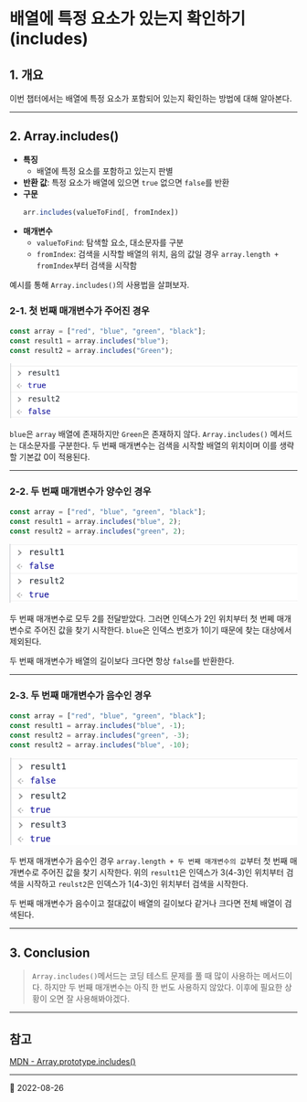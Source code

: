 # 배열에 특정 요소가 있는지 확인하기(includes)

## 1. 개요

이번 챕터에서는 배열에 특정 요소가 포함되어 있는지 확인하는 방법에 대해 알아본다.

---

## 2. Array.includes()

- **특징**
  - 배열에 특정 요소를 포함하고 있는지 판별
- **반환 값**: 특정 요소가 배열에 있으면 `true` 없으면 `false`를 반환
- **구문**
  ```javascript
  arr.includes(valueToFind[, fromIndex])
  ```
- **매개변수**
  - `valueToFind`: 탐색할 요소, 대소문자를 구분
  - `fromIndex`: 검색을 시작할 배열의 위치, 음의 값일 경우 `array.length + fromIndex`부터 검색을 시작함

예시를 통해 `Array.includes()`의 사용법을 살펴보자.

### 2-1. 첫 번째 매개변수가 주어진 경우

```javascript
const array = ["red", "blue", "green", "black"];
const result1 = array.includes("blue");
const result2 = array.includes("Green");
```

![includes 1](/image/JS/ArrayMethod/ArrayIncludes/array_includes1.png)

`blue`은 `array` 배열에 존재하지만 `Green`은 존재하지 않다. `Array.includes()` 메서드는 대소문자를 구분한다.
두 번째 매개변수는 검색을 시작할 배열의 위치이며 이를 생략할 기본값 0이 적용된다.

---

### 2-2. 두 번째 매개변수가 양수인 경우

```javascript
const array = ["red", "blue", "green", "black"];
const result1 = array.includes("blue", 2);
const result2 = array.includes("green", 2);
```

![includes 2](/image/JS/ArrayMethod/ArrayIncludes/array_includes2.png)

두 번째 매개변수로 모두 2를 전달받았다. 그러면 인덱스가 2인 위치부터 첫 번쩨 매개변수로 주어진 값을 찾기 시작한다.
`blue`은 인덱스 번호가 1이기 때문에 찾는 대상에서 제외된다.

두 번째 매개변수가 배열의 길이보다 크다면 항상 `false`를 반환한다.

---

### 2-3. 두 번째 매개변수가 음수인 경우

```javascript
const array = ["red", "blue", "green", "black"];
const result1 = array.includes("blue", -1);
const result2 = array.includes("green", -3);
const result2 = array.includes("blue", -10);
```

![includes 3](/image/JS/ArrayMethod/ArrayIncludes/array_includes3.png)

두 번재 매개변수가 음수인 경우 `array.length + 두 번째 매개변수의 값`부터 첫 번째 매개변수로 주어진 값을 찾기 시작한다.
위의 `result1`은 인덱스가 3(4-3)인 위치부터 검색을 시작하고 `reulst2`은 인덱스가 1(4-3)인 위치부터 검색을 시작한다.

두 번째 매개변수가 음수이고 절대값이 배열의 길이보다 같거나 크다면 전체 배열이 검색된다.

---

## 3. Conclusion

> `Array.includes()`메서드는 코딩 테스트 문제를 풀 때 많이 사용하는 메서드이다. 하지만 두 번째 매개변수는 아직
> 한 번도 사용하지 않았다. 이후에 필요한 상황이 오면 잘 사용해봐야겠다.

---

## 참고

[MDN - Array.prototype.includes()](https://developer.mozilla.org/ko/docs/Web/JavaScript/Reference/Global_Objects/Array/includes)

---

📅 2022-08-26
